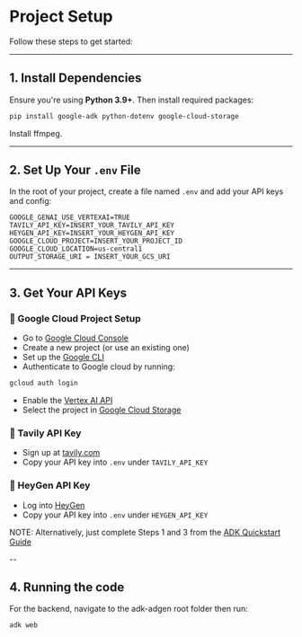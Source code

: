 # Project Setup

Follow these steps to get started:

---

## 1. Install Dependencies

Ensure you're using **Python 3.9+**. Then install required packages:

```bash
pip install google-adk python-dotenv google-cloud-storage
```

Install ffmpeg.

---

## 2. Set Up Your `.env` File

In the root of your project, create a file named `.env` and add your API keys and config:

```env
GOOGLE_GENAI_USE_VERTEXAI=TRUE
TAVILY_API_KEY=INSERT_YOUR_TAVILY_API_KEY
HEYGEN_API_KEY=INSERT_YOUR_HEYGEN_API_KEY
GOOGLE_CLOUD_PROJECT=INSERT_YOUR_PROJECT_ID
GOOGLE_CLOUD_LOCATION=us-central1
OUTPUT_STORAGE_URI = INSERT_YOUR_GCS_URI
```

---

## 3. Get Your API Keys

### 🔹 Google Cloud Project Setup
- Go to [Google Cloud Console](https://console.cloud.google.com/)
- Create a new project (or use an existing one)
- Set up the [Google CLI](https://cloud.google.com/vertex-ai/generative-ai/docs/start/quickstarts/quickstart-multimodal#setup-local)
- Authenticate to Google cloud by running:

```bash
gcloud auth login
```
- Enable the [Vertex AI API](https://console.cloud.google.com/flows/enableapi?apiid=aiplatform.googleapis.com)
- Select the project in [Google Cloud Storage](https://cloud.google.com/storage?hl=en)

### 🔹 Tavily API Key
- Sign up at [tavily.com](https://www.tavily.com/)
- Copy your API key into `.env` under `TAVILY_API_KEY`

### 🔹 HeyGen API Key
- Log into [HeyGen](https://app.heygen.com/)
- Copy your API key into `.env` under `HEYGEN_API_KEY`

NOTE: Alternatively, just complete Steps 1 and 3 from the [ADK Quickstart Guide](https://google.github.io/adk-docs/get-started/quickstart/#set-up-the-model)

--

## 4. Running the code

For the backend, navigate to the adk-adgen root folder then run:

```bash
adk web
```

